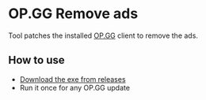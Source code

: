 # OP.GG Remove ads

Tool patches the installed [OP.GG](https://euw.op.gg/) client to remove the ads.

## How to use

- [Download the exe from releases](https://github.com/shyim/op-gg-remove-ads/releases/download/0.1.0/opgg-remove-ads.exe)
- Run it once for any OP.GG update
